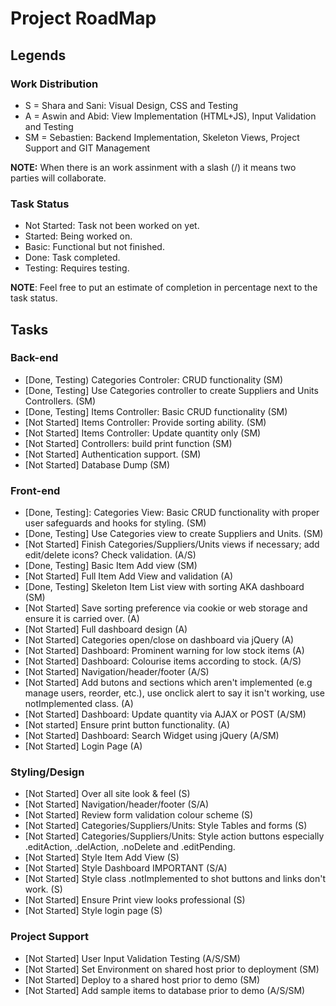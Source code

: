 # Project RoadMap

## Legends
### Work Distribution

- S = Shara and Sani: Visual Design, CSS and Testing
- A = Aswin and Abid: View Implementation (HTML+JS), Input Validation and Testing
- SM = Sebastien: Backend Implementation, Skeleton Views, Project Support and GIT Management

**NOTE:** When there is an work assinment with a slash (/) it means two parties will collaborate.

### Task Status

- Not Started: Task not been worked on yet.
- Started: Being worked on.
- Basic: Functional but not finished.
- Done: Task completed.
- Testing: Requires testing.

**NOTE**: Feel free to put an estimate of completion in percentage next to the task status.

## Tasks

### Back-end

- [Done, Testing) Categories Controler: CRUD functionality  (SM)
- [Done, Testing] Use Categories controller to create Suppliers and Units Controllers. (SM)
- [Done, Testing] Items Controller: Basic CRUD functionality (SM)
- [Not Started] Items Controller: Provide sorting ability. (SM)
- [Not Started] Items Controller: Update quantity only (SM)
- [Not Started] Controllers: build print function (SM)
- [Not Started] Authentication support. (SM)
- [Not Started] Database Dump (SM)

### Front-end

- [Done, Testing]: Categories View: Basic CRUD functionality with proper user safeguards and hooks for styling. (SM)
- [Done, Testing] Use Categories view to create Suppliers and Units. (SM)
- [Not Started] Finish Categories/Suppliers/Units views if necessary; add edit/delete icons? Check validation. (A/S)
- [Done, Testing] Basic Item Add view (SM)
- [Not Started] Full Item Add View and validation (A)
- [Done, Testing] Skeleton Item List view with sorting AKA dashboard (SM)
- [Not Started] Save sorting preference via cookie or web storage and ensure it is carried over. (A)
- [Not Started] Full dashboard design (A)
- [Not Started] Categories open/close on dashboard via jQuery (A)
- [Not Started] Dashboard: Prominent warning for low stock items (A)
- [Not Started] Dashboard: Colourise items according to stock. (A/S)
- [Not Started] Navigation/header/footer (A/S)
- [Not Started] Add butons and sections which aren't implemented (e.g manage users, reorder, etc.), use onclick alert to say it isn't working, use notImplemented class. (A)
- [Not Started] Dashboard: Update quantity via AJAX or POST (A/SM)
- [Not started] Ensure print button functionality. (A)
- [Not Started] Dashboard: Search Widget using jQuery (A/SM)
- [Not Started] Login Page (A)

### Styling/Design

- [Not Started] Over all site look & feel (S)
- [Not Started] Navigation/header/footer (S/A)
- [Not Started] Review form validation colour scheme (S)
- [Not Started] Categories/Suppliers/Units: Style Tables and forms (S)
- [Not Started] Categories/Suppliers/Units: Style action buttons especially .editAction, .delAction, .noDelete and .editPending.
- [Not Started] Style Item Add View (S)
- [Not Started] Style Dashboard IMPORTANT (S/A)
- [Not Started] Style class .notImplemented to shot buttons and links don't work. (S)
- [Not Started] Ensure Print view looks professional (S)
- [Not Started] Style login page (S)

### Project Support

- [Not Started] User Input Validation Testing (A/S/SM)
- [Not Started] Set Environment on shared host prior to deployment (SM)
- [Not Started] Deploy to a shared host prior to demo (SM)
- [Not Started] Add sample items to database prior to demo (A/S/SM)
